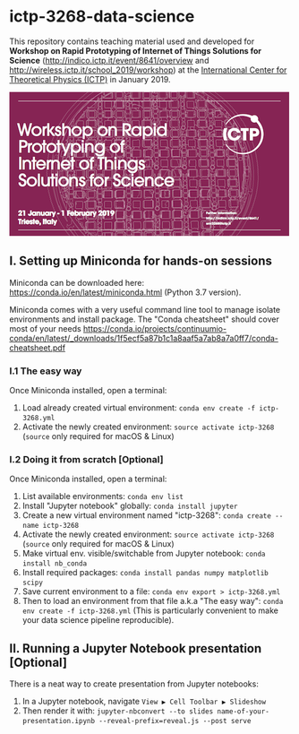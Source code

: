 # ictp-3268-data-science

This repository contains teaching material used and developed for **Workshop on Rapid Prototyping of Internet of Things Solutions for Science** (http://indico.ictp.it/event/8641/overview and http://wireless.ictp.it/school_2019/workshop) at the [International Center for Theoretical Physics (ICTP)](https://www.ictp.it/) in January 2019.

![Poster](lectures/img/poster.png)

## I. Setting up Miniconda for hands-on sessions
Miniconda can be downloaded here: https://conda.io/en/latest/miniconda.html (Python 3.7 version).

Miniconda comes with a very useful command line tool to manage isolate environments and install package. The "Conda cheatsheet" should cover most of your needs https://conda.io/projects/continuumio-conda/en/latest/_downloads/1f5ecf5a87b1c1a8aaf5a7ab8a7a0ff7/conda-cheatsheet.pdf

### I.1 The easy way
Once Miniconda installed, open a terminal:

1. Load already created virtual environment: `conda env create -f ictp-3268.yml`
2. Activate the newly created environment: `source activate ictp-3268` (`source` only required for macOS & Linux)

### I.2 Doing it from scratch [Optional]
Once Miniconda installed, open a terminal:

1. List available environments: `conda env list`
2. Install "Jupyter notebook" globally: `conda install jupyter`
2. Create a new virtual environment named "ictp-3268": `conda create --name ictp-3268`
3. Activate the newly created environment: `source activate ictp-3268` (`source` only required for macOS & Linux)
4. Make virtual env. visible/switchable from Jupyter notebook: `conda install nb_conda`
5. Install required packages: `conda install pandas numpy matplotlib scipy`
6. Save current environment to a file: `conda env export > ictp-3268.yml`
7. Then to load an environment from that file a.k.a "The easy way": `conda env create -f ictp-3268.yml` (This is particularly convenient to make your data science pipeline reproducible).


## II. Running a Jupyter Notebook presentation [Optional]
There is a neat way to create presentation from Jupyter notebooks:

1. In a Jupyter notebook, navigate `View ▶ Cell Toolbar ▶ Slideshow`
2. Then render it with: `jupyter-nbconvert --to slides name-of-your-presentation.ipynb --reveal-prefix=reveal.js --post serve`

